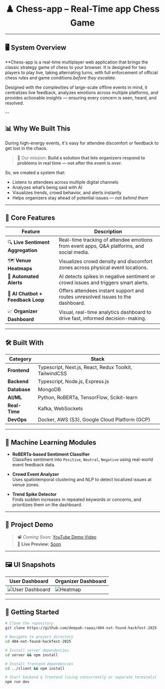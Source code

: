 
<div align="center">

<!-- <img src="https://your-logo-url-or-banner.png" width="80%" /> -->

# ♟️ Chess-app – Real-Time app Chess Game

</div>

---

## 🖥️ System Overview

**Chess-app is a real-time multiplayer web application that brings the classic strategy game of chess to your browser. It is designed for two players to play live, taking alternating turns, with full enforcement of official chess rules and game conditions.*before they escalate*.

Designed with the complexities of large-scale offline events in mind, it centralizes live feedback, analyzes emotions across multiple platforms, and provides actionable insights — ensuring every concern is seen, heard, and resolved.

--

## 📊 Why We Built This

During high-energy events, it's easy for attendee discomfort or feedback to get lost in the chaos.

> 🎯 Our mission: **Build a solution that lets organizers respond to problems in real time — not after the event is over.**

So, we created a system that:
- Listens to attendees across multiple digital channels
- Analyzes what’s being said with AI
- Visualizes trends, crowd behavior, and alerts instantly
- Helps organizers stay ahead of potential issues — *not behind them*

---

## 🧩 Core Features

| Feature | Description |
|--------|-------------|
| 🔍 **Live Sentiment Aggregation** | Real-time tracking of attendee emotions from event apps, Q&A platforms, and social media. |
| 🗺️ **Venue Heatmaps** | Visualizes crowd density and discomfort zones across physical event locations. |
| 🚨 **Automated Alerts** | AI detects spikes in negative sentiment or crowd issues and triggers smart alerts. |
| 🤖 **AI Chatbot + Feedback Loop** | Offers attendees instant support and routes unresolved issues to the dashboard. |
| 📈 **Organizer Dashboard** | Visual, real-time analytics dashboard to drive fast, informed decision-making. |

---

## 🛠️ Built With

| Category | Stack |
|---------|--------|
| **Frontend** | Typescript, Next.js, React, Redux Toolkit, TailwindCSS |
| **Backend** | Typescript, Node.js, Express.js |
| **Database** | MongoDB |
| **AI/ML** | Python, RoBERTa, TensorFlow, Scikit-learn |
| **Real-Time** | Kafka, WebSockets |
| **DevOps** | Docker, AWS (S3), Google Cloud Platform (GCP) |

---

## 🧠 Machine Learning Modules

- **RoBERTa-based Sentiment Classifier**  
  Classifies sentiment into `Positive`, `Neutral`, `Negative` using real-world event feedback data.

- **Crowd Event Analyzer**  
  Uses spatiotemporal clustering and NLP to detect localized issues at venue zones.

- **Trend Spike Detector**  
  Finds sudden increases in repeated keywords or concerns, and prioritizes them on the dashboard.

---

## 🎥 Project Demo

> 📽️ *Coming Soon:* [YouTube Demo Video](#)  
> 🔗 **Live Preview:** [Soon](#)

---

## 🖼️ UI Snapshots

| User Dashboard | Organizer Dashboard |
|----------|--------|
| ![User Dashboard](./screenshots/user-dashboard.jpeg) | ![Heatmap](./screenshots/organizer-dashboard.jpeg) |

---

## 🚀 Getting Started

```bash
# Clone the repository
git clone https://github.com/deepak-raaaz/404-not-found-hackfest-2025

# Navigate to project directory
cd 404-not-found-hackfest-2025

# Install server dependencies
cd server && npm install

# Install frontend dependencies
cd ../client && npm install

# Start backend & frontend (using concurrently or separate terminals)
npm run dev
